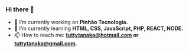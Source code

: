 ### Hi there 👋


- 🔭 I’m currently working on <b>Pinhão Tecnologia.</b>
- 🌱 I’m currently learning <b>HTML, CSS, JavaScript, PHP, REACT, NODE.</b>
- 📫 How to reach me: <b>tuttytanaka@hotmail.com or tuttytanaka@gmail.com.</b>


